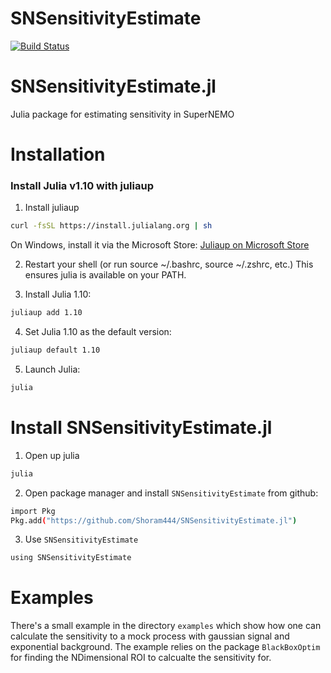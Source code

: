 # SNSensitivityEstimate

[![Build Status](https://github.com/shoram444/SNSensitivityEstimate.jl/actions/workflows/CI.yml/badge.svg?branch=main)](https://github.com/shoram444/SNSensitivityEstimate.jl/actions/workflows/CI.yml?query=branch%3Amain)

# SNSensitivityEstimate.jl
Julia package for estimating sensitivity in SuperNEMO

# Installation
### Install Julia v1.10 with juliaup

1. Install juliaup
```bash
curl -fsSL https://install.julialang.org | sh
```
On Windows, install it via the Microsoft Store: [Juliaup on Microsoft Store](https://aka.ms/julia-ms-store)

2. Restart your shell (or run source ~/.bashrc, source ~/.zshrc, etc.) This ensures julia is available on your PATH.

3. Install Julia 1.10:

```bash
juliaup add 1.10
```

4. Set Julia 1.10 as the default version:

```bash
juliaup default 1.10
```

5. Launch Julia:
```bash
julia
```

# Install SNSensitivityEstimate.jl 
1. Open up julia
```bash
julia
```
2. Open package manager and install `SNSensitivityEstimate` from github: 
```bash
import Pkg
Pkg.add("https://github.com/Shoram444/SNSensitivityEstimate.jl")
```
3. Use `SNSensitivityEstimate`
```bash
using SNSensitivityEstimate
```

# Examples
There's a small example in the directory `examples` which show how one can calculate the sensitivity to a mock process with gaussian signal and exponential background. The example relies on the package `BlackBoxOptim` for finding the NDimensional ROI to calcualte the sensitivity for.
